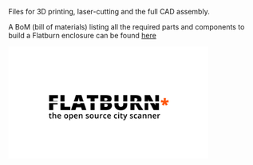 Files for 3D printing, laser-cutting and the full CAD assembly.

A BoM (bill of materials) listing all the required parts and components to build a Flatburn enclosure can be found [here](https://docs.google.com/spreadsheets/d/1oa0ZC6CXszNmvcmob7ju2rJUDLLGSCP4pCBNqtu63Sk/edit?usp=sharing)

<img src="https://github.com/MIT-Senseable-City-Lab/OSCS/blob/main/flatburn-images/cover.jpeg" width="400px">

